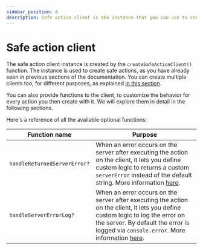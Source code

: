 ```yaml
---
sidebar_position: 4
description: Safe action client is the instance that you can use to create typesafe actions.
---
```


# Safe action client

The safe action client instance is created by the `createSafeActionClient()` function. The instance is used to create safe actions, as you have already seen in previous sections of the documentation. You can create multiple clients too, for different purposes, as explained [in this section](/docs/examples/extending-base-client).

You can also provide functions to the client, to customize the behavior for every action you then create with it. We will explore them in detail in the following sections.

Here's a reference of all the available optional functions:

| Function name                | Purpose                                                                                                                                                                                                                                                                                               |
|------------------------------|-------------------------------------------------------------------------------------------------------------------------------------------------------------------------------------------------------------------------------------------------------------------------------------------------------|
| `handleReturnedServerError?` | When an error occurs on the server after executing the action on the client, it lets you define custom logic to returns a custom `serverError` instead of the default string. More information [here](/docs/safe-action-client/initialization-options#handlereturnedservererror).          |
| `handleServerErrorLog?`      | When an error occurs on the server after executing the action on the client, it lets you define custom logic to log the error on the server. By default the error is logged via `console.error`. More information [here](/docs/safe-action-client/initialization-options#handleservererrorlog). |